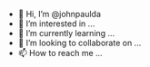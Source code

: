 - 👋 Hi, I’m @johnpaulda
- 👀 I’m interested in ...
- 🌱 I’m currently learning ...
- 💞️ I’m looking to collaborate on ...
- 📫 How to reach me ...

<!---
johnpaulda/johnpaulda is a ✨ special ✨ repository because its `README.md` (this file) appears on your GitHub profile.
You can click the Preview link to take a look at your changes.
--->
